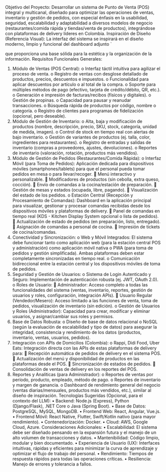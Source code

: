 Objetivo del Proyecto: Desarrollar un sistema de Punto de Venta (POS) integral y multicanal, diseñado para optimizar las operaciones de ventas, inventario y gestión de pedidos, con especial énfasis en la usabilidad, seguridad, escalabilidad y adaptabilidad a diversos modelos de negocio (restaurantes/comida rápida y tiendas/venta de productos), integrándose con plataformas de delivery líderes en Colombia.
Inspiración de Diseño (Referencia Visual): La interfaz del sistema se inspirará en el diseño moderno, limpio y funcional del dashboard adjunto `
 
que proporciona una base sólida para la estética y la organización de la información.
Requisitos Funcionales Generales:
1.	Módulo de Ventas (POS Central):
o	Interfaz táctil intuitiva para agilizar el proceso de venta.
o	Registro de ventas con desglose detallado de productos, precios, descuentos e impuestos.
o	Funcionalidad para aplicar descuentos por artículo o al total de la compra.
o	Soporte para múltiples métodos de pago (efectivo, tarjeta de crédito/débito, QR, etc.).
o	Generación e impresión de facturas/recibos (físicos y digitales).
o	Gestión de propinas.
o	Capacidad para pausar y reanudar transacciones.
o	Búsqueda rápida de productos por código, nombre o categoría.
o	Registro de clientes para programas de fidelización (opcional, pero deseable).
2.	Módulo de Gestión de Inventario:
o	Alta, baja y modificación de productos (nombre, descripción, precio, SKU, stock, categoría, unidad de medida, imagen).
o	Control de stock en tiempo real con alertas de bajo inventario.
o	Gestión de variantes de productos (ej. talla, color, ingredientes para restaurantes).
o	Registro de entradas y salidas de inventario (compras a proveedores, ajustes, devoluciones).
o	Reportes de inventario (valoración, rotación, productos más vendidos).
3.	Módulo de Gestión de Pedidos (Restaurantes/Comida Rápida):
o	Interfaz Móvil (para Toma de Pedidos): Aplicación dedicada para dispositivos móviles (smartphones/tablets) para que el personal pueda tomar pedidos en mesa o para llevar/recoger.
	Menú interactivo y personalizable.
	Modificadores de productos (sin cebolla, extra queso, cocción).
	Envío de comandas a la cocina/estación de preparación.
	Gestión de mesas y estados (ocupada, libre, pagando).
	Visualización del estado de los pedidos.
o	Estación Central (Recepción y Procesamiento de Comandas): Dashboard en la aplicación principal para visualizar, gestionar y procesar comandas recibidas desde los dispositivos móviles y plataformas de delivery.
	Panel de comandas en tiempo real (KDS - Kitchen Display System opcional o lista de pedidos).
	Actualización de estado de pedidos (en preparación, listo, entregado).
	Asignación de comandas a personal de cocina.
	Impresión de tickets de cocina/comandas.
4.	Conectividad y Sincronización:
o	Web y Móvil Integrados: El sistema debe funcionar tanto como aplicación web (para la estación central POS y administración) como aplicación móvil nativa o PWA (para toma de pedidos y gestión simplificada). Ambas plataformas deben estar completamente sincronizadas en tiempo real.
o	Comunicación bidireccional entre la estación central y los dispositivos móviles de toma de pedidos.
5.	Seguridad y Gestión de Usuarios:
o	Sistema de Login Autenticado y Seguro: Implementación de autenticación robusta (ej. JWT, OAuth 2.0).
o	Roles de Usuario:
	Administrador: Acceso completo a todas las funcionalidades del sistema (ventas, inventario, reportes, gestión de usuarios y roles, configuración, integración APIs).
	Usuario Regular (Vendedor/Mesero): Acceso limitado a las funciones de venta, toma de pedidos, visualización de inventario (sin edición).
o	Gestión de Usuarios y Roles (Administrador): Capacidad para crear, modificar y eliminar usuarios, y asignar/cambiar sus roles y permisos.
6.	Base de Datos Robusta:
o	Diseño de base de datos relacional o NoSQL (según la evaluación de escalabilidad y tipo de datos) para asegurar la integridad, consistencia y rendimiento de los datos (productos, inventario, ventas, usuarios, pedidos).
7.	Integración con APIs de Domicilios (Colombia):
o	Rappi, Didi Food, Uber Eats: Integración directa con las APIs de estas plataformas de delivery para:
	Recepción automática de pedidos de delivery en el sistema POS.
	Actualización del menú y disponibilidad de productos en las plataformas desde el POS.
	Sincronización de estados de pedidos.
	Consolidación de ventas de delivery en los reportes del POS.
8.	Reportes y Analíticas (para Administrador):
o	Reportes de ventas por período, producto, empleado, método de pago.
o	Reportes de inventario y margen de ganancia.
o	Dashboard de rendimiento general del negocio (ventas diarias/mensuales, productos más vendidos, etc.), similar al diseño de inspiración.
Tecnologías Sugeridas (Opcional, para el contexto del LLM):
•	Backend: Node.js (Express), Python (Django/Flask), .NET Core o Java (Spring Boot).
•	Base de Datos: PostgreSQL, MySQL, MongoDB.
•	Frontend Web: React, Angular, Vue.js.
•	Frontend Móvil: React Native, Flutter, Swift/Kotlin nativo (para mayor rendimiento).
•	Contenedorización: Docker.
•	Cloud: AWS, Google Cloud, Azure.
Consideraciones Adicionales:
•	Escalabilidad: El sistema debe ser diseñado pensando en la expansión futura y el manejo de un alto volumen de transacciones y datos.
•	Mantenibilidad: Código limpio, modular y bien documentado.
•	Experiencia de Usuario (UX): Interfaces intuitivas, rápidas y eficientes para minimizar la curva de aprendizaje y optimizar el flujo de trabajo del personal.
•	Rendimiento: Tiempos de respuesta rápidos para todas las operaciones críticas.
•	Resiliencia: Manejo de errores y tolerancia a fallos.
